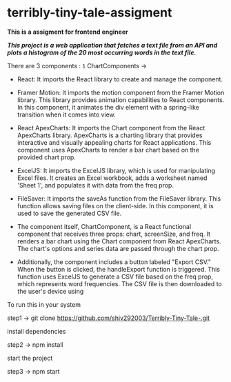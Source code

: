 # terribly-tiny-tale-assigment

**This is a assigment for frontend engineer** 

***This project is a web application that fetches a text file from an API and plots a histogram of the 20 most occurring words in the text file.***

There are 3 components : 
`1` ChartComponents -> 
- React: It imports the React library to create and manage the component.

- Framer Motion: It imports the motion component from the Framer Motion library. This library provides animation capabilities to React components. In this component, it animates the div element with a spring-like transition when it comes into view.

- React ApexCharts: It imports the Chart component from the React ApexCharts library. ApexCharts is a charting library that provides interactive and visually appealing charts for React applications. This component uses ApexCharts to render a bar chart based on the provided chart prop.

- ExcelJS: It imports the ExcelJS library, which is used for manipulating Excel files. It creates an Excel workbook, adds a worksheet named 'Sheet 1', and populates it with data from the freq prop.

- FileSaver: It imports the saveAs function from the FileSaver library. This function allows saving files on the client-side. In this component, it is used to save the generated CSV file.

- The component itself, ChartComponent, is a React functional component that receives three props: chart, screenSize, and freq. It renders a bar chart using the Chart component from React ApexCharts. The chart's options and series data are passed through the chart prop.

- Additionally, the component includes a button labeled "Export CSV." When the button is clicked, the handleExport function is triggered. This function uses ExcelJS to generate a CSV file based on the freq prop, which represents word frequencies. The CSV file is then downloaded to the user's device using




To run this in your system 

step1 ->  git clone https://github.com/shiv292003/Terribly-Tiny-Tale-.git


install dependencies

step2 -> npm install


start the project

step3 -> npm start 


